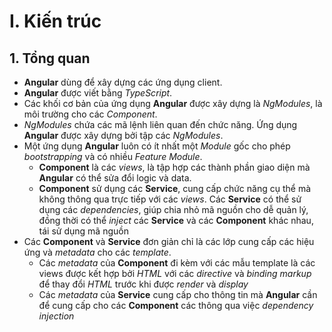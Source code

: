 # I. Kiến trúc
## 1. Tổng quan
  * **Angular** dùng để xây dựng các ứng dụng client. 
  * **Angular** được viết bằng *TypeScript*. 
  * Các khối cơ bản của ứng dụng **Angular** được xây dựng là *NgModules*, là môi trường cho các *Component*. 
  * *NgModules* chứa các mã lệnh liên quan đến chức năng. Ứng dụng **Angular** được xây dựng bởi tập các *NgModules*. 
  * Một ứng dụng **Angular** luôn có ít nhất một *Module* gốc cho phép *bootstrapping* và có nhiều *Feature Module*. 
    * **Component** là các *views*, là tập hợp các thành phần giao diện mà **Angular** có thể sửa đổi logic và data.
    * **Component** sử dụng các **Service**, cung cấp chức năng cụ thể mà không thông qua trực tiếp với các *views*. Các **Service** có thể sử dụng các *dependencies*, giúp chia nhỏ mã nguồn cho dễ quản lý, đồng thời có thể *inject* các **Service** và các **Component** khác nhau, tái sử dụng mã nguồn
  * Các **Component** và **Service** đơn giản chỉ là các lớp cung cấp các hiệu ứng và *metadata* cho các *template*.
    * Các *metadata* của **Component** đi kèm với các mẫu template là các views được kết hợp bởi *HTML* với các *directive* và *binding markup* để thay đổi *HTML* trước khi được *render* và *display*
    * Các *metadata* của **Service** cung cấp cho thông tin mà **Angular** cần để cung cấp cho các **Component** các thông qua việc *dependency injection*